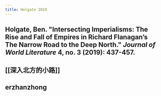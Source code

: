 ```yaml
---
title: Holgate 2019
---
```


## Holgate, Ben. "Intersecting Imperialisms: The Rise and Fall of Empires in Richard Flanagan’s The Narrow Road to the Deep North." _Journal of World Literature_ 4, no. 3 (2019): 437-457.
## [[深入北方的小路]]
## erzhanzhong
